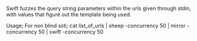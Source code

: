 Swift fuzzes the query string parameters within the urls given through stdin, with values that figure out the template being used.

Usage; For non blind ssti; cat list_of_urls | sheep -concurrency 50 | mirror -concurrency 50 | swift -concurrency 50
